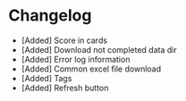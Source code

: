 # Changelog


* [Added] Score in cards
* [Added] Download not completed data dir
* [Added] Error log information
* [Added] Common excel file download
* [Added] Tags
* [Added] Refresh button